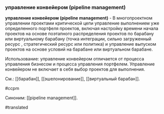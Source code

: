 ### управление конвейером (pipeline management)

**управление конвейером (pipeline management)** - В многопроектном управлении проектами критической цепи управление выполнением уже определенного портфеля проектов, включая настройку времени начала проектов на основе поэтапного распределения проектов по барабану или виртуальному барабану (точка интеграции, сильно загруженный ресурс , стратегический ресурс или политика) и управление выпуском проектов на основе условий на барабане или виртуальном барабане.

Использование: управление конвейером отличается от процесса управления бизнесом и процесса управления портфелем. Управление конвейером не включает в себя выбор проектов для выполнения.

См.: [[барабан]], [[эшелонирование]], [[виртуальный барабан]].

#ccpm

Синоним: [[pipeline management]].

#translated
